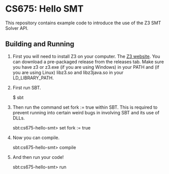 # CS675: Hello SMT

This repository contains example code to introduce the use of the Z3 SMT Solver API.

## Building and Running

1. First you will need to install Z3 on your computer. The [Z3 website](https://github.com/Z3Prover/z3). You can download a pre-packaged release from the releases tab. Make sure you have z3 or z3.exe (if you are using Windows) in your PATH and (if you are using Linux) libz3.so and libz3java.so in your LD\_LIBRARY\_PATH.


2. First run SBT.

    $ sbt


3. Then run the command set fork := true within SBT. This is required to prevent running into certain weird bugs in involving SBT and its use of DLLs.

    sbt:cs675-hello-smt> set fork := true

4. Now you can compile.

    sbt:cs675-hello-smt> compile

5. And then run your code!

    sbt:cs675-hello-smt> run


